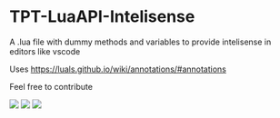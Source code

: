 # TPT-LuaAPI-Intelisense
A .lua file with dummy methods and variables to provide intelisense in editors like vscode  

Uses https://luals.github.io/wiki/annotations/#annotations

Feel free to contribute

![](https://i.imgur.com/kEsVuzd.png)
![](https://i.imgur.com/4apNWia.png)
![](https://i.imgur.com/tRM1oMC.png)
